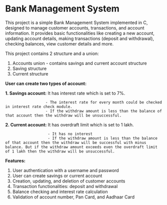 # **Bank Management System**

This project is a simple Bank Management System implemented in C, designed to manage customer accounts, transactions, and account information. It provides basic functionalities like creating a new account, updating account details, making transactions (deposit and withdrawal), checking balances, view customer details and more.

This project contains 2 structure and a union:

1. Accounts union - contains savings and current account structure
2. Saving structure
3. Current structure

**User can create two types of account:**

**1. Savings account:** It has interest rate which is set to 7%.


                      - The interest rate for every month could be checked in interest rate check module.
                      - If the withdraw amount is less than the balance of that account then the withdraw will be unsuccessful.
   
**2. Current account:** It has overdraft limit which is set to 1 lakh.


                       - It has no interest
                       - If the withdraw amount is less than the balance of that account then the withdraw will be successful with minus balance. But if the withdraw amount exceeds even the overdraft limit of 1 lakh then the withdraw will be unsuccessful.

**Features:**
1. User authentication with a username and password
2. User can create savings or current account
3. Creation, updating, and deletion of customer accounts
4. Transaction functionalities: deposit and withdrawal
5. Balance checking and interest rate calculation
6. Validation of account number, Pan Card, and Aadhaar Card
